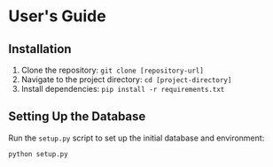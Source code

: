 # User's Guide

## Installation
1. Clone the repository: `git clone [repository-url]`
2. Navigate to the project directory: `cd [project-directory]`
3. Install dependencies: `pip install -r requirements.txt`

## Setting Up the Database
Run the `setup.py` script to set up the initial database and environment:

```python
python setup.py
